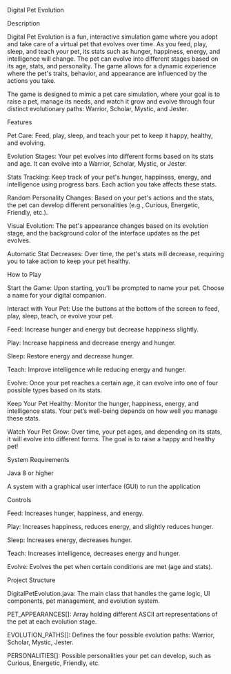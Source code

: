 Digital Pet Evolution



Description

Digital Pet Evolution is a fun, interactive simulation game where you adopt and take care of a virtual pet that evolves over time. As you feed, play, sleep, and teach your pet, its stats such as hunger, happiness, energy, and intelligence will change. The pet can evolve into different stages based on its age, stats, and personality. The game allows for a dynamic experience where the pet's traits, behavior, and appearance are influenced by the actions you take.


The game is designed to mimic a pet care simulation, where your goal is to raise a pet, manage its needs, and watch it grow and evolve through four distinct evolutionary paths: Warrior, Scholar, Mystic, and Jester.



Features

Pet Care: Feed, play, sleep, and teach your pet to keep it happy, healthy, and evolving.


Evolution Stages: Your pet evolves into different forms based on its stats and age. It can evolve into a Warrior, Scholar, Mystic, or Jester.


Stats Tracking: Keep track of your pet's hunger, happiness, energy, and intelligence using progress bars. Each action you take affects these stats.


Random Personality Changes: Based on your pet's actions and the stats, the pet can develop different personalities (e.g., Curious, Energetic, Friendly, etc.).


Visual Evolution: The pet's appearance changes based on its evolution stage, and the background color of the interface updates as the pet evolves.


Automatic Stat Decreases: Over time, the pet's stats will decrease, requiring you to take action to keep your pet healthy.




How to Play

Start the Game: Upon starting, you'll be prompted to name your pet. Choose a name for your digital companion.


Interact with Your Pet: Use the buttons at the bottom of the screen to feed, play, sleep, teach, or evolve your pet.


Feed: Increase hunger and energy but decrease happiness slightly.


Play: Increase happiness and decrease energy and hunger.


Sleep: Restore energy and decrease hunger.


Teach: Improve intelligence while reducing energy and hunger.


Evolve: Once your pet reaches a certain age, it can evolve into one of four possible types based on its stats.


Keep Your Pet Healthy: Monitor the hunger, happiness, energy, and intelligence stats. Your pet’s well-being depends on how well you manage these stats.


Watch Your Pet Grow: Over time, your pet ages, and depending on its stats, it will evolve into different forms. The goal is to raise a happy and healthy pet!




System Requirements

Java 8 or higher


A system with a graphical user interface (GUI) to run the application




Controls

Feed: Increases hunger, happiness, and energy.


Play: Increases happiness, reduces energy, and slightly reduces hunger.


Sleep: Increases energy, decreases hunger.


Teach: Increases intelligence, decreases energy and hunger.


Evolve: Evolves the pet when certain conditions are met (age and stats).




Project Structure

DigitalPetEvolution.java: The main class that handles the game logic, UI components, pet management, and evolution system.


PET_APPEARANCES[]: Array holding different ASCII art representations of the pet at each evolution stage.


EVOLUTION_PATHS[]: Defines the four possible evolution paths: Warrior, Scholar, Mystic, Jester.


PERSONALITIES[]: Possible personalities your pet can develop, such as Curious, Energetic, Friendly, etc.
